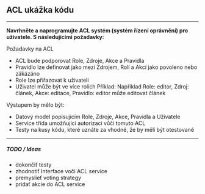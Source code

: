 ## ACL ukážka kódu
***
**Navrhněte a naprogramujte ACL systém (systém řízení oprávnění) pro uživatele. S následujícími požadavky:**

Požadavky na ACL
- ACL bude podporovat Role, Zdroje, Akce a Pravidla
- Pravidlo lze definovat jako mezi Zdrojem, Rolí a Akcí jako povoleno nebo zákázáno
- Role lze přiřazovat k uživateli
- Uživatel může být ve více rolích
Příklad: Například Role: editor, Zdroj: článek, Akce: editace, Pravidlo: editor může editovat článek

Výstupem by mělo být:
- Datový model popisujícím Role, Zdroje, Akce, Pravidla a Uživatele
- Service třída umožňující autorizaci vůči tomuto ACL
- Testy na kusy kódu, které uznáte za vhodné, že by měli být otestované
***
##### TODO / Ideas
* dokončiť testy
* zhodnotiť Interface voči ACL service
* premyslieť voting strategy
* pridať akcie do ACL service
            
